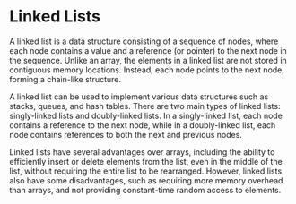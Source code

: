 # Linked Lists
A linked list is a data structure consisting of a sequence of nodes, where each node contains a value and a reference (or pointer) to the next node in the sequence. Unlike an array, the elements in a linked list are not stored in contiguous memory locations. Instead, each node points to the next node, forming a chain-like structure.

A linked list can be used to implement various data structures such as stacks, queues, and hash tables. There are two main types of linked lists: singly-linked lists and doubly-linked lists. In a singly-linked list, each node contains a reference to the next node, while in a doubly-linked list, each node contains references to both the next and previous nodes.

Linked lists have several advantages over arrays, including the ability to efficiently insert or delete elements from the list, even in the middle of the list, without requiring the entire list to be rearranged. However, linked lists also have some disadvantages, such as requiring more memory overhead than arrays, and not providing constant-time random access to elements.
